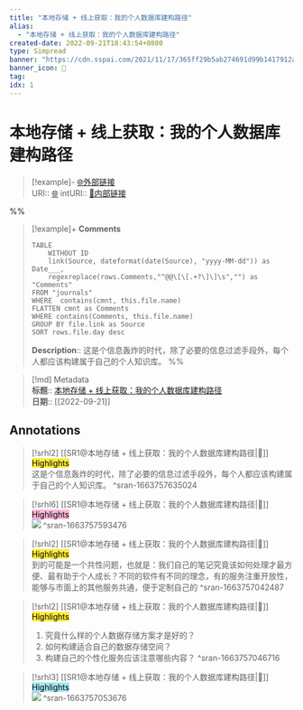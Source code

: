 ```yaml
---
title: "本地存储 + 线上获取：我的个人数据库建构路径"
alias: 
  - "本地存储 + 线上获取：我的个人数据库建构路径"
created-date: 2022-09-21T18:43:54+0800
type: Simpread
banner: "https://cdn.sspai.com/2021/11/17/365ff29b5ab274691d99b1417912aade.png "
banner_icon: 🔖
tag: 
idx: 1
---
```


# 本地存储 + 线上获取：我的个人数据库建构路径

> [!example]- [🌐外部链接](<https://sspai.com/post/69972>)    
> URI:: [🌐](<https://sspai.com/post/69972>) 
> intURI:: [🧷内部链接](<https://sspai.com/post/69972>)

%%
> [!example]+ **Comments**  
> ```dataview
> TABLE 
>     WITHOUT ID
>     link(Source, dateformat(date(Source), "yyyy-MM-dd")) as Date___, 
>     regexreplace(rows.Comments,"^@@\[\[.+?\]\]\s","") as "Comments"
> FROM "journals"
> WHERE  contains(cmnt, this.file.name)
> FLATTEN cmnt as Comments
> WHERE contains(Comments, this.file.name)
> GROUP BY file.link as Source
> SORT rows.file.day desc
> ```
>  **Description**:: 这是个信息轰炸的时代，除了必要的信息过滤手段外，每个人都应该构建属于自己的个人知识库。
%%

> [!md] Metadata  
> **标题**:: [本地存储 + 线上获取：我的个人数据库建构路径](https://sspai.com/post/69972)  
> **日期**:: [[2022-09-21]]  

## Annotations


> [!srhl2] [[SR1@本地存储 + 线上获取：我的个人数据库建构路径|📄]] <mark style="background-color: #ffeb3b">Highlights</mark>   
> 这是个信息轰炸的时代，除了必要的信息过滤手段外，每个人都应该构建属于自己的个人知识库。
> ^sran-1663757635024

> [!srhl6] [[SR1@本地存储 + 线上获取：我的个人数据库建构路径|📄]] <mark style="background-color: #ffb7da">Highlights</mark>   
> ![](https://cdn.sspai.com/2021/11/17/02dcb3e22348318ab27890b2272242a6.png)
> ^sran-1663757593476

> [!srhl2] [[SR1@本地存储 + 线上获取：我的个人数据库建构路径|📄]] <mark style="background-color: #ffeb3b">Highlights</mark>   
> 到的可能是一个共性问题，也就是：我们自己的笔记究竟该如何处理才最方便、最有助于个人成长？不同的软件有不同的理念，有的服务注重开放性，能够与市面上的其他服务共通，便于定制自己的
> ^sran-1663757042487

> [!srhl2] [[SR1@本地存储 + 线上获取：我的个人数据库建构路径|📄]] <mark style="background-color: #ffeb3b">Highlights</mark>   
> 1.  究竟什么样的个人数据存储方案才是好的？
> 2.  如何构建适合自己的数据存储空间？
> 3.  构建自己的个性化服务应该注意哪些内容？
> ^sran-1663757046716

> [!srhl3] [[SR1@本地存储 + 线上获取：我的个人数据库建构路径|📄]] <mark style="background-color: #a2e9f2">Highlights</mark>   
> ![](https://cdn.sspai.com/2021/11/17/d603dfc12369401e5d24eeff2c2ddb85.jpg)
> ^sran-1663757053676

